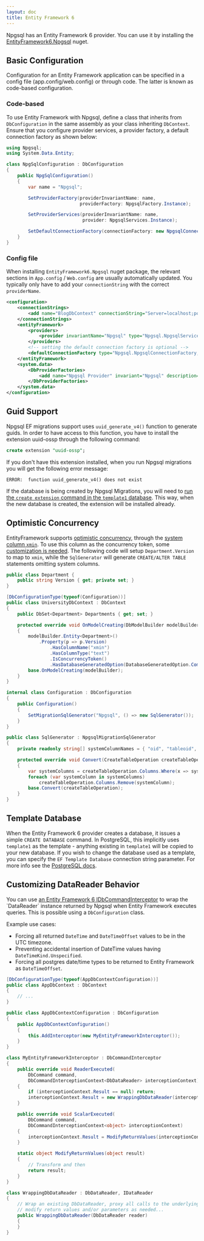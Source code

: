 ```yaml
---
layout: doc
title: Entity Framework 6
---
```


Npgsql has an Entity Framework 6 provider. You can use it by installing the
[EntityFramework6.Npgsql](https://www.nuget.org/packages/EntityFramework6.Npgsql/) nuget.

## Basic Configuration ##

Configuration for an Entity Framework application can be specified in a config file (app.config/web.config) or through code. The latter is known as code-based configuration.

### Code-based ###

To use Entity Framework with Npgsql, define a class that inherits from `DbConfiguration` in the same assembly as your class inheriting `DbContext`. Ensure that you configure provider services, a provider factory, a default connection factory as shown below:

```csharp
using Npgsql;
using System.Data.Entity;

class NpgSqlConfiguration : DbConfiguration
{
    public NpgSqlConfiguration()
    {
        var name = "Npgsql";

        SetProviderFactory(providerInvariantName: name,
                           providerFactory: NpgsqlFactory.Instance);

        SetProviderServices(providerInvariantName: name,
                            provider: NpgsqlServices.Instance);

        SetDefaultConnectionFactory(connectionFactory: new NpgsqlConnectionFactory());
    }
}
```

### Config file ###

When installing `EntityFramework6.Npgsql` nuget package, the relevant sections in `App.config` / `Web.config` are usually automatically updated. You typically only have to add your `connectionString` with the correct `providerName`.

```xml
<configuration>
    <connectionStrings>
        <add name="BlogDbContext" connectionString="Server=localhost;port=5432;Database=Blog;User Id=postgres;Password=postgres;" providerName="Npgsql" />
    </connectionStrings>
    <entityFramework>
        <providers>
            <provider invariantName="Npgsql" type="Npgsql.NpgsqlServices, EntityFramework6.Npgsql" />
        </providers>
        <!-- setting the default connection factory is optional -->
        <defaultConnectionFactory type="Npgsql.NpgsqlConnectionFactory, EntityFramework6.Npgsql" />
    </entityFramework>
    <system.data>
        <DbProviderFactories>
            <add name="Npgsql Provider" invariant="Npgsql" description=".NET Framework Data Provider for PostgreSQL" type="Npgsql.NpgsqlFactory, Npgsql, Version=4.1.3.0, Culture=neutral, PublicKeyToken=5d8b90d52f46fda7" />
        </DbProviderFactories>
    </system.data>
</configuration>
```

## Guid Support ##

Npgsql EF migrations support uses `uuid_generate_v4()` function to generate guids.
In order to have access to this function, you have to install the extension uuid-ossp through the following command:

```sql
create extension "uuid-ossp";
```

If you don't have this extension installed, when you run Npgsql migrations you will get the following error message:

```text
ERROR:  function uuid_generate_v4() does not exist
```

If the database is being created by Npgsql Migrations, you will need to
[run the `create extension` command in the `template1` database](http://stackoverflow.com/a/11584751).
This way, when the new database is created, the extension will be installed already.

## Optimistic Concurrency ##

EntityFramework supports [optimistic concurrency](https://docs.microsoft.com/en-us/aspnet/mvc/overview/getting-started/getting-started-with-ef-using-mvc/handling-concurrency-with-the-entity-framework-in-an-asp-net-mvc-application), through the [system column `xmin`](https://www.postgresql.org/docs/current/ddl-system-columns.html). To use this column as the concurrency token, some [customization is needed](https://github.com/npgsql/EntityFramework6.Npgsql/issues/8). The following code will setup `Department.Version` to map to `xmin`, while the `SqlGenerator` will generate `CREATE/ALTER TABLE` statements omitting system columns.

```csharp
public class Department {
    public string Version { get; private set; }
}

[DbConfigurationType(typeof(Configuration))]
public class UniversityDbContext : DbContext
{
    public DbSet<Department> Departments { get; set; }

    protected override void OnModelCreating(DbModelBuilder modelBuilder)
    {
        modelBuilder.Entity<Department>()
            .Property(p => p.Version)
                .HasColumnName("xmin")
                .HasColumnType("text")
                .IsConcurrencyToken()
                .HasDatabaseGeneratedOption(DatabaseGeneratedOption.Computed);
        base.OnModelCreating(modelBuilder);
    }
}

internal class Configuration : DbConfiguration
{
    public Configuration()
    {
        SetMigrationSqlGenerator("Npgsql", () => new SqlGenerator());
    }
}

public class SqlGenerator : NpgsqlMigrationSqlGenerator
{
    private readonly string[] systemColumnNames = { "oid", "tableoid", "xmin", "cmin", "xmax", "cmax", "ctid" };

    protected override void Convert(CreateTableOperation createTableOperation)
    {
        var systemColumns = createTableOperation.Columns.Where(x => systemColumnNames.Contains(x.Name)).ToArray();
        foreach (var systemColumn in systemColumns)
            createTableOperation.Columns.Remove(systemColumn);
        base.Convert(createTableOperation);
    }
}
```

## Template Database ##

When the Entity Framework 6 provider creates a database, it issues a simple `CREATE DATABASE` command.
In PostgreSQL, this implicitly uses `template1` as the template - anything existing in `template1` will
be copied to your new database. If you wish to change the database used as a template, you can specify
the `EF Template Database` connection string parameter. For more info see the
[PostgreSQL docs](https://www.postgresql.org/docs/current/static/sql-createdatabase.html).

## Customizing DataReader Behavior ##

You can use [an Entity Framework 6 IDbCommandInterceptor](https://msdn.microsoft.com/library/dn469464(v=vs.113).aspx) to wrap the `DataReader` instance returned by Npgsql when Entity Framework executes queries. This is possible using a ```DbConfiguration``` class.

Example use cases:

- Forcing all returned ```DateTime``` and ```DateTimeOffset``` values to be in the UTC timezone.
- Preventing accidental insertion of DateTime values having ```DateTimeKind.Unspecified```.
- Forcing all postgres date/time types to be returned to Entity Framework as ```DateTimeOffset```.

```csharp
[DbConfigurationType(typeof(AppDbContextConfiguration))]
public class AppDbContext : DbContext
{
    // ...
}

public class AppDbContextConfiguration : DbConfiguration
{
    public AppDbContextConfiguration()
    {
        this.AddInterceptor(new MyEntityFrameworkInterceptor());
    }
}

class MyEntityFrameworkInterceptor : DbCommandInterceptor
{
    public override void ReaderExecuted(
        DbCommand command,
        DbCommandInterceptionContext<DbDataReader> interceptionContext)
    {
        if (interceptionContext.Result == null) return;
        interceptionContext.Result = new WrappingDbDataReader(interceptionContext.Result);
    }

    public override void ScalarExecuted(
        DbCommand command,
        DbCommandInterceptionContext<object> interceptionContext)
    {
        interceptionContext.Result = ModifyReturnValues(interceptionContext.Result);
    }

    static object ModifyReturnValues(object result)
    {
        // Transform and then
        return result;
    }
}

class WrappingDbDataReader : DbDataReader, IDataReader
{
    // Wrap an existing DbDataReader, proxy all calls to the underlying instance,
    // modify return values and/or parameters as needed...
    public WrappingDbDataReader(DbDataReader reader)
    {
    }
}
```
